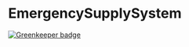 # EmergencySupplySystem

[![Greenkeeper badge](https://badges.greenkeeper.io/abdulhannanali/EmergencySupplySystem.svg)](https://greenkeeper.io/)

